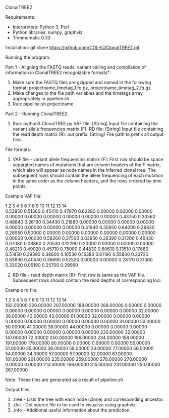 ClonalTREE2

Requirements:
- Interpreters: Python 3, Perl
- Python libraries: numpy, graphviz
- Trimmomatic 0.33

Installation: 
git clone https://github.com/COL-IU/ClonalTREE2.git

Running the program: 

Part 1 - Aligning the FASTQ reads, variant calling and compilation of information in ClonalTREE2 recognizable formats*:
1) Make sure the FASTQ files are gzipped and named in the following format: projectname_timetag_1.fq.gz, projectname_timetag_2.fq.gz
2) Make changes to the file path variables and the timetags array appropriately in pipeline.sh
3) Run: pipeline.sh projectname

Part 2 - Running ClonalTREE2
1) Run: python3 ClonalTREE.py <VAF file> <rd file> <out prefix>
VAF file:	[String] Input file containing the variant allele frequencies matrix (F).
RD file:	[String] Input file containing the read depth matrix (R).
out prefix:	[String] File path to prefix all output files.
  
File formats:
1) VAF file - variant allele frequencies matrix (F): First row should be space separated names of mutations that are column headers of the F matrix, which also will appear as node names in the inferred clonal tree. The subsequent rows should contain the allele frequencing of each mutation in the same order as the column headers, and the rows ordered by time points. 

Example VAF file:

1	2	3	4	5	6	7	8	9	10	11	12	13	14                                                                          
0.53850	0.51360	0.45410	0.47870	0.62280	0.00000	0.00000	0.00000	0.00000	0.00000	0.00000	0.00000	0.00000	0.00000	
0.43750	0.30560	0.48840	0.26190	0.34430	0.21880	0.00000	0.00000	0.00000	0.00000	0.00000	0.00000	0.00000	0.00000	
0.41940	0.35850	0.64000	0.26830	0.28950	0.50000	0.00000	0.00000	0.00000	0.00000	0.00000	0.00000	0.00000	0.00000	
0.58260	0.37500	0.63950	0.26390	0.31200	0.46430	0.07080	0.08860	0.20530	0.12290	0.20000	0.00000	0.00000	0.00000	
0.48210	0.49020	0.45710	0.75000	0.44830	0.60610	0.13510	0.17860	0.51850	0.39390	0.38600	0.10530	0.15380	0.61190	
0.55800	0.33720	0.63830	0.40540	0.36690	0.52520	0.00000	0.00000	0.28170	0.31360	0.33020	0.05190	0.25700	0.29960	

2) RD file - read depth matrix (R): First row is same as the VAF file. Subsequent rows should contain the read depths at corresponding loci. 

Example rd file:

1	2	3	4	5	6	7	8	9	10	11	12	13	14                                                                                  
182.00000	220.00000	207.00000	188.00000	289.00000	0.00000	0.00000	0.00000	0.00000	0.00000	0.00000	0.00000	0.00000	0.00000	
32.00000	36.00000	43.00000	42.00000	61.00000	32.00000	0.00000	0.00000	0.00000	0.00000	0.00000	0.00000	0.00000	0.00000	
31.00000	53.00000	50.00000	41.00000	38.00000	44.00000	0.00000	0.00000	0.00000	0.00000	0.00000	0.00000	0.00000	0.00000	
230.00000	32.00000	147.00000	72.00000	250.00000	196.00000	234.00000	158.00000	191.00000	179.00000	80.00000	0.00000	0.00000	0.00000	
56.00000	51.00000	35.00000	36.00000	58.00000	33.00000	77.00000	56.00000	54.00000	34.00000	57.00000	57.00000	52.00000	67.00000	
181.00000	261.00000	235.00000	259.00000	278.00000	278.00000	0.00000	0.00000	213.00000	169.00000	315.00000	231.00000	250.00000	267.00000	

Note: These files are generated as a result of pipeline.sh

Output files:
1) <out prefix>.tree - Lists the tree with each node (clone) and corresponding ancestor. 
2) <out prefix>.dot - Dot source file to be used to visualize using graphviz.
3) <out prefix>.info - Additional useful information about the prediction. 
